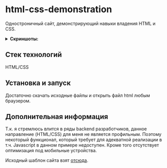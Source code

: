 # html-css-demonstration

Одностроничный сайт, демонстрирующий навыки владения HTML и CSS.

<details><summary><b>Скриншоты:</b></summary>
  
![Header](https://github.com/user-attachments/assets/5da29df9-298d-4a0e-9848-9dd61fc72dfb)

![Body](https://github.com/user-attachments/assets/39435eb7-8395-40d7-aa85-ed0234100093)

![Footer](https://github.com/user-attachments/assets/0974e662-9581-4bca-b5bb-90266ed3e2c4)

</details>

## Стек технологий
 
 HTML/CSS

## Установка и запуск

Достаточно скачать исходные файлы и открыть файл html любым браузером.

## Дополнительная информация

Т.к. я стремлюсь влится в ряды backend разработчиков, данное направление (HTML/CSS) для меня не является профильным.
Поэтому некоторый функционал, который требует для адекватной реализации в т.ч. Javascript в данном примере недоступен.
Кроме того отсутствует оптимизация под мобильные устройства.

Исходный шаблон сайта взят [отсюда](https://www.figma.com/design/QlVnBLtRRO1Cdgw7s9nH2B/Course-Page).

